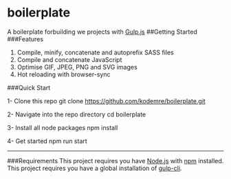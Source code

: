 # boilerplate
A boilerplate forbuilding we projects with [Gulp.js](https://gulpjs.com/ "Gulp.js")
##Getting Started
###Features
1. Compile, minify, concatenate and autoprefix SASS files
2. Compile and concatenate JavaScript
3. Optimise GIF, JPEG, PNG and SVG images
4. Hot reloading with browser-sync

###Quick Start

 1- Clone this repo
git clone https://github.com/kodemre/boilerplate.git

 2- Navigate into the repo directory
cd boilerplate

 3- Install all node packages
npm install

4- Get started
npm run start

------------

###Requirements
This project requires you have [Node.js](https://nodejs.org/en/ "Node.js") with [npm](https://www.npmjs.com/get-npm "npm") installed. This project requires you have a global installation of [gulp-cli](https://www.npmjs.com/package/gulp-cli "gulp-cli").
